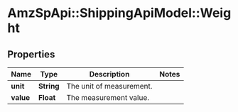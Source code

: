 # AmzSpApi::ShippingApiModel::Weight

## Properties
Name | Type | Description | Notes
------------ | ------------- | ------------- | -------------
**unit** | **String** | The unit of measurement. | 
**value** | **Float** | The measurement value. | 


